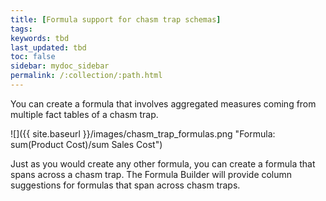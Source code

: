 ```yaml
---
title: [Formula support for chasm trap schemas]
tags:
keywords: tbd
last_updated: tbd
toc: false
sidebar: mydoc_sidebar
permalink: /:collection/:path.html
---
```

You can create a formula that involves aggregated measures coming from multiple
fact tables of a chasm trap.

![]({{ site.baseurl }}/images/chasm_trap_formulas.png "Formula: sum(Product Cost)/sum Sales Cost")

Just as you would create any other formula, you can create a formula that spans
across a chasm trap. The Formula Builder will provide column suggestions for
formulas that span across chasm traps.
